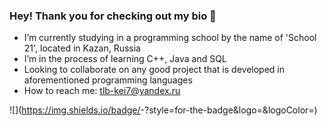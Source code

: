 ### Hey! Thank you for checking out my bio 👋

- I’m currently studying in a programming school by the name of 'School 21', located in Kazan, Russia
- I’m in the process of learning C++, Java and SQL
- Looking to collaborate on any good project that is developed in aforementioned programming languages
- How to reach me: [tlb-kei7@yandex.ru](tlb-kei7@yandex.ru)
  
![<TRY>](https://img.shields.io/badge/<Badge Text>-<Background Color>?style=for-the-badge&logo=<GitHub>&logoColor=<Logo Color>)

